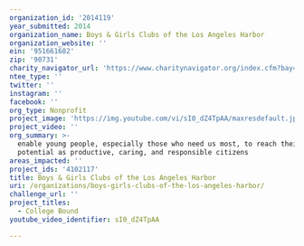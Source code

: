 ```yaml
---
organization_id: '2014119'
year_submitted: 2014
organization_name: Boys & Girls Clubs of the Los Angeles Harbor
organization_website: ''
ein: '951661682'
zip: '90731'
charity_navigator_url: 'https://www.charitynavigator.org/index.cfm?bay=search.profile&ein=951661682'
ntee_type: ''
twitter: ''
instagram: ''
facebook: ''
org_type: Nonprofit
project_image: 'https://img.youtube.com/vi/sI0_dZ4TpAA/maxresdefault.jpg'
project_video: ''
org_summary: >-
  enable young people, especially those who need us most, to reach their full
  potential as productive, caring, and responsible citizens
areas_impacted: ''
project_ids: '4102117'
title: Boys & Girls Clubs of the Los Angeles Harbor
uri: /organizations/boys-girls-clubs-of-the-los-angeles-harbor/
challenge_url: ''
project_titles:
  - College Bound
youtube_video_identifier: sI0_dZ4TpAA

---
```

